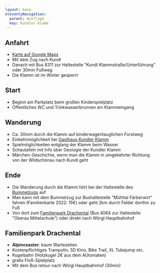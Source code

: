 ```yaml
---
layout: base
eleventyNavigation:
  parent: Ausflüge
  key: Kundler Klamm
---
```


## Anfahrt

* [Karte auf Google Maps](https://www.google.com/maps/d/edit?mid=1jUP1p3EaW13X_xGHVWQh3Gt6SuRccdk&usp=sharing)
* Mit dem Zug nach Kundl
* Danach mit Bus 8311 zur Haltestelle "Kundl Klammstraße/Unterführung" oder 30min Fußweg
* Die Klamm ist im Winter gesperrt

## Start

* Beginn am Parkplatz beim großen Kinderspielplatz
* Öffentliches WC und Trinkwasserbrunnen am Klammeingang

## Wanderung

* Ca. 30min durch die Klamm auf kinderwagentauglichen Forstweg
* Einkehrmöglichkeit bei [Gasthaus Kundler Klamm](https://www.kundlerklamm.at/)
* Spielmöglichkeiten entglang der Klamm beim Wasser
* Schautafeln mit Info über Geologie der Kundler Klamm
* Märchen-Geschichte, wenn man die Klamm in umgekehrter Richtung von der Wildschönau nach Kundl geht

## Ende

* Die Wanderung durch die Klamm hört bei der Haltestelle des [Bummelzugs](https://www.bummelzug.com/) auf
* Man kann mit dem Bummelzug zur Bushaltestelle "Mühltal Färberwirt" fahren (Familienkarte 2022: 15€) oder geht 2km durch Felder dorthin zu Fuß
* Von dort zum [Familienpark Drachental](https://www.wildschoenau.com/de/familienpark-drachental-wildschoenau) (Bus 4064 zur Haltestelle "Oberau Mittelschule") oder direkt nach Wörgl Hauptbahnhof

## Familienpark Drachental

* **Alpincoaster**: kaum Wartezeiten
* Kostenpflichtiges Trampolin,  5D Kino, Bike Trail, XL Tubejump etc.
* Kugelbahn (Holzkugel 2€ aus dem AUtomaten)
* gratis Floß-Spielplatz
* Mit dem Bus retour nach Wörgl Hauptbahnhof (30min)